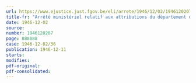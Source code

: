 ```yaml
---
url: https://www.ejustice.just.fgov.be/eli/arrete/1946/12/02/1946120207/justel
title-fr: "Arrêté ministériel relatif aux attributions du département de la Défense nationale, concernant les bâtiments et installations militaires"
date: 1946-12-02
source:
number: 1946120207
page: 888888
case: 1946-12-02/36
publication: 1946-12-11
starts:
modifies:
pdf-original:
pdf-consolidated:
---
```


